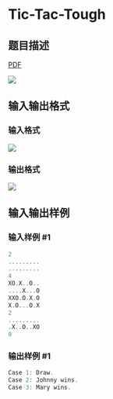# Tic-Tac-Tough

## 题目描述

[problemUrl]: https://uva.onlinejudge.org/index.php?option=com_onlinejudge&Itemid=8&category=22&page=show_problem&problem=1951

[PDF](https://uva.onlinejudge.org/external/110/p11010.pdf)

![](https://cdn.luogu.com.cn/upload/vjudge_pic/UVA11010/cc870facde6667bc571e7aeec941f6fd754acef9.png)

## 输入输出格式

### 输入格式

![](https://cdn.luogu.com.cn/upload/vjudge_pic/UVA11010/7d7b319906d3c300dca79ac41d5e09f2913c0c97.png)

### 输出格式

![](https://cdn.luogu.com.cn/upload/vjudge_pic/UVA11010/29d704b9a2655377a967b7a17ba017ef7fc40b77.png)

## 输入输出样例

### 输入样例 #1

```cpp
2
.........
.........
4
XO.X..O..
....X...O
XXO.O.X.O
X.O...O.X
2
.........
.X..O..XO
0
```


### 输出样例 #1

```cpp
Case 1: Draw.
Case 2: Johnny wins.
Case 3: Mary wins.
```



